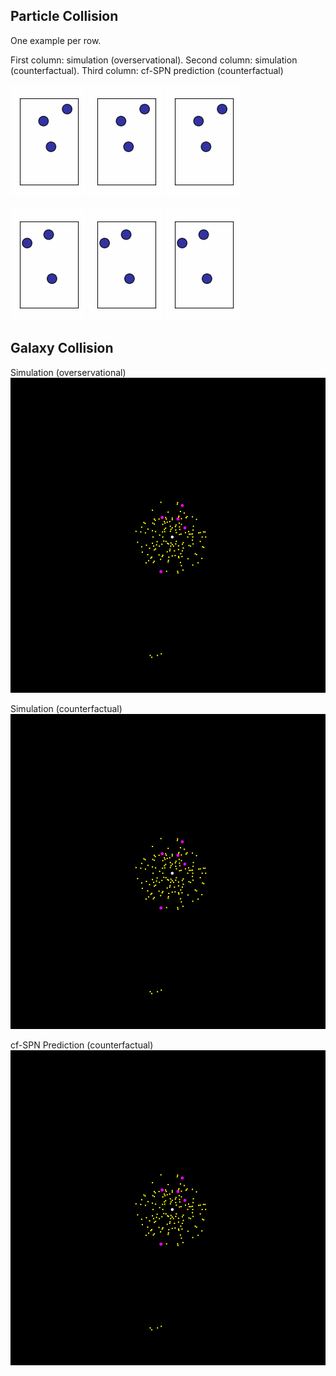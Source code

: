 ## Particle Collision

One example per row.

First column: simulation (overservational). Second column: simulation (counterfactual). Third column: cf-SPN prediction (counterfactual)

![Simulation](gifs/particles/simulation_acc_comp_0.gif)
![Simulation - Counterfactual](gifs/particles/simulation_acc_comp_1.gif)
![cf-SPN](gifs/particles/simulation_acc_comp_2.gif)

![Simulation](gifs/particles/simulation_acc_comp_3.gif)
![Simulation - Counterfactual](gifs/particles/simulation_acc_comp_4.gif)
![cf-SPN](gifs/particles/simulation_acc_comp_5.gif)

## Galaxy Collision

Simulation (overservational)
![Simulation](gifs/galaxies/original/simulation_gc_0.gif)

Simulation (counterfactual)
![Simulation - Counterfactual](gifs/galaxies/expectation/simulation_gc_0.gif)

cf-SPN Prediction (counterfactual)
![cf-SPN](gifs/galaxies/prediction/simulation_gc_0.gif)